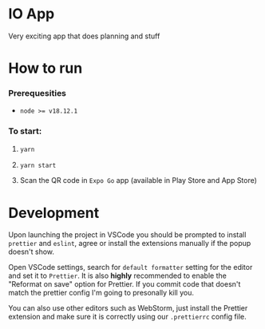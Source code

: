 # IO App

Very exciting app that does planning and stuff

# How to run

### Prerequesities

- `node >= v18.12.1`

### To start:

1. ```javascript
   yarn
   ```

2. ```javascript
   yarn start
   ```
3. Scan the QR code in `Expo Go` app (available in Play Store and App Store)

# Development

Upon launching the project in VSCode you should be prompted to install `prettier` and `eslint`, agree or install the extensions manually if the popup doesn't show.

Open VSCode settings, search for `default formatter` setting for the editor and set it to `Prettier`. It is also **highly** recommended to enable the "Reformat on save" option for Prettier. If you commit code that doesn't match the prettier config I'm going to presonally kill you.

You can also use other editors such as WebStorm, just install the Prettier extension and make sure it is correctly using our `.prettierrc` config file.
